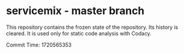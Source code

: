 # servicemix - master branch

This repository contains the frozen state of the repository.
Its history is cleared. It is used only for static code
analysis with Codacy.

Commit Time: 1720565353